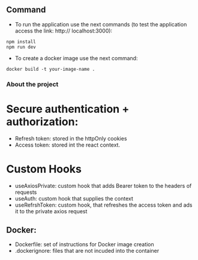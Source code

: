 ## Command 

- To run the application use the next commands (to test the application access the link: http:// localhost:3000):
```
npm install
npm run dev
```

- To create a docker image use the next command:
```
docker build -t your-image-name .
```

### About the project

# Secure authentication + authorization:

- Refresh token: stored in the httpOnly cookies
- Access token: stored int the react context.

# Custom Hooks

- useAxiosPrivate: custom hook that adds Bearer token to the headers of requests
- useAuth: custom hook that supplies the context
- useRefrshToken: custom hook, that refreshes the access token and ads it to the private axios request


## Docker:
- Dockerfile: set of instructions for Docker image creation
- .dockerignore: files that are not incuded into the container 
